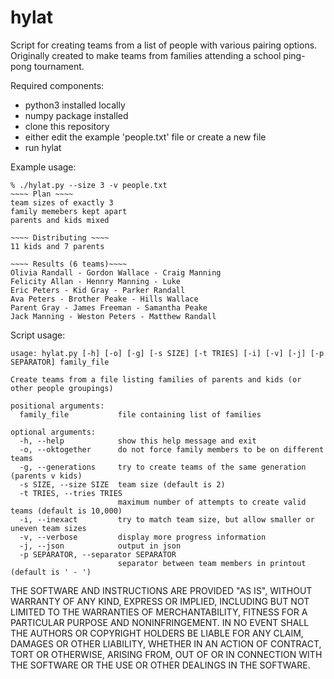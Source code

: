 # hylat
Script for creating teams from a list of people with various pairing options. Originally created to make teams from families attending a school ping-pong tournament.

Required components:
* python3 installed locally
* numpy package installed
* clone this repository 
* either edit the example 'people.txt' file or create a new file
* run hylat

Example usage:
```
% ./hylat.py --size 3 -v people.txt
~~~~ Plan ~~~~
team sizes of exactly 3
family memebers kept apart
parents and kids mixed

~~~~ Distributing ~~~~
11 kids and 7 parents

~~~~ Results (6 teams)~~~~
Olivia Randall - Gordon Wallace - Craig Manning
Felicity Allan - Hennry Manning - Luke
Eric Peters - Kid Gray - Parker Randall
Ava Peters - Brother Peake - Hills Wallace
Parent Gray - James Freeman - Samantha Peake
Jack Manning - Weston Peters - Matthew Randall
```

Script usage:
```
usage: hylat.py [-h] [-o] [-g] [-s SIZE] [-t TRIES] [-i] [-v] [-j] [-p SEPARATOR] family_file

Create teams from a file listing families of parents and kids (or other people groupings)

positional arguments:
  family_file           file containing list of families

optional arguments:
  -h, --help            show this help message and exit
  -o, --oktogether      do not force family members to be on different teams
  -g, --generations     try to create teams of the same generation (parents v kids)
  -s SIZE, --size SIZE  team size (default is 2)
  -t TRIES, --tries TRIES
                        maximum number of attempts to create valid teams (default is 10,000)
  -i, --inexact         try to match team size, but allow smaller or uneven team sizes
  -v, --verbose         display more progress information
  -j, --json            output in json
  -p SEPARATOR, --separator SEPARATOR
                        separator between team members in printout (default is ' - ')
```

THE SOFTWARE AND INSTRUCTIONS ARE PROVIDED "AS IS", WITHOUT WARRANTY OF ANY KIND, EXPRESS OR IMPLIED, INCLUDING BUT NOT LIMITED TO THE WARRANTIES OF MERCHANTABILITY, FITNESS FOR A PARTICULAR PURPOSE AND NONINFRINGEMENT. IN NO EVENT SHALL THE AUTHORS OR COPYRIGHT HOLDERS BE LIABLE FOR ANY CLAIM, DAMAGES OR OTHER LIABILITY, WHETHER IN AN ACTION OF CONTRACT, TORT OR OTHERWISE, ARISING FROM, OUT OF OR IN CONNECTION WITH THE SOFTWARE OR THE USE OR OTHER DEALINGS IN THE SOFTWARE.
